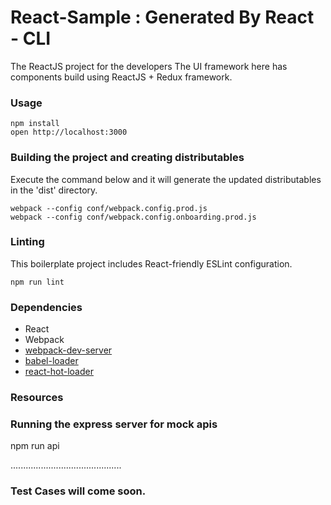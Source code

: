 React-Sample : Generated By React - CLI
=====================

The ReactJS project for the developers
The UI framework here has components build using ReactJS + Redux framework.

### Usage

```
npm install
open http://localhost:3000
```

### Building the project and creating distributables

Execute the command below and it will generate the updated distributables in the 'dist' directory.
```
webpack --config conf/webpack.config.prod.js
webpack --config conf/webpack.config.onboarding.prod.js
```

### Linting

This boilerplate project includes React-friendly ESLint configuration.

```
npm run lint
```


### Dependencies

* React
* Webpack
* [webpack-dev-server](https://github.com/webpack/webpack-dev-server)
* [babel-loader](https://github.com/babel/babel-loader)
* [react-hot-loader](https://github.com/gaearon/react-hot-loader)

### Resources

### Running the express server for mock apis
npm run api

............................................

### Test Cases will come soon.

